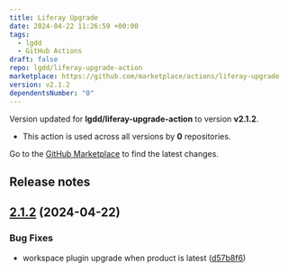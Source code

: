 ```yaml
---
title: Liferay Upgrade
date: 2024-04-22 11:26:59 +00:00
tags:
  - lgdd
  - GitHub Actions
draft: false
repo: lgdd/liferay-upgrade-action
marketplace: https://github.com/marketplace/actions/liferay-upgrade
version: v2.1.2
dependentsNumber: "0"
---
```



Version updated for **lgdd/liferay-upgrade-action** to version **v2.1.2**.
- This action is used across all versions by **0** repositories.

Go to the [GitHub Marketplace](https://github.com/marketplace/actions/liferay-upgrade) to find the latest changes.

## Release notes

## [2.1.2](https://github.com/lgdd/liferay-upgrade-action/compare/v2.1.1...v2.1.2) (2024-04-22)


### Bug Fixes

* workspace plugin upgrade when product is latest ([d57b8f6](https://github.com/lgdd/liferay-upgrade-action/commit/d57b8f6513c0242341d52aa48065c9f126603caf))
